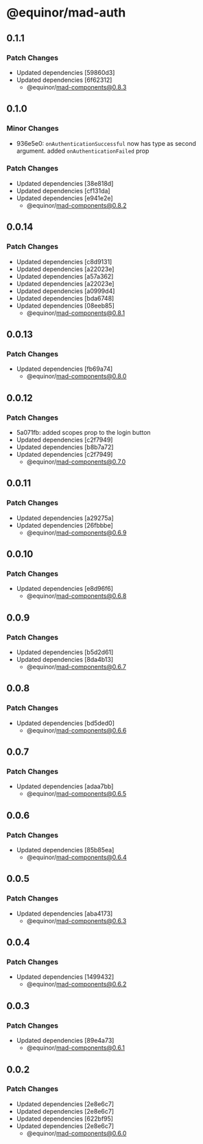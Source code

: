 # @equinor/mad-auth

## 0.1.1

### Patch Changes

-   Updated dependencies [59860d3]
-   Updated dependencies [6f62312]
    -   @equinor/mad-components@0.8.3

## 0.1.0

### Minor Changes

-   936e5e0: `onAuthenticationSuccessful` now has type as second argument. added
    `onAuthenticationFailed` prop

### Patch Changes

-   Updated dependencies [38e818d]
-   Updated dependencies [cf131da]
-   Updated dependencies [e941e2e]
    -   @equinor/mad-components@0.8.2

## 0.0.14

### Patch Changes

-   Updated dependencies [c8d9131]
-   Updated dependencies [a22023e]
-   Updated dependencies [a57a362]
-   Updated dependencies [a22023e]
-   Updated dependencies [a0999d4]
-   Updated dependencies [bda6748]
-   Updated dependencies [08eeb85]
    -   @equinor/mad-components@0.8.1

## 0.0.13

### Patch Changes

-   Updated dependencies [fb69a74]
    -   @equinor/mad-components@0.8.0

## 0.0.12

### Patch Changes

-   5a071fb: added scopes prop to the login button
-   Updated dependencies [c2f7949]
-   Updated dependencies [b8b7a72]
-   Updated dependencies [c2f7949]
    -   @equinor/mad-components@0.7.0

## 0.0.11

### Patch Changes

-   Updated dependencies [a29275a]
-   Updated dependencies [26fbbbe]
    -   @equinor/mad-components@0.6.9

## 0.0.10

### Patch Changes

-   Updated dependencies [e8d96f6]
    -   @equinor/mad-components@0.6.8

## 0.0.9

### Patch Changes

-   Updated dependencies [b5d2d61]
-   Updated dependencies [8da4b13]
    -   @equinor/mad-components@0.6.7

## 0.0.8

### Patch Changes

-   Updated dependencies [bd5ded0]
    -   @equinor/mad-components@0.6.6

## 0.0.7

### Patch Changes

-   Updated dependencies [adaa7bb]
    -   @equinor/mad-components@0.6.5

## 0.0.6

### Patch Changes

-   Updated dependencies [85b85ea]
    -   @equinor/mad-components@0.6.4

## 0.0.5

### Patch Changes

-   Updated dependencies [aba4173]
    -   @equinor/mad-components@0.6.3

## 0.0.4

### Patch Changes

-   Updated dependencies [1499432]
    -   @equinor/mad-components@0.6.2

## 0.0.3

### Patch Changes

-   Updated dependencies [89e4a73]
    -   @equinor/mad-components@0.6.1

## 0.0.2

### Patch Changes

-   Updated dependencies [2e8e6c7]
-   Updated dependencies [2e8e6c7]
-   Updated dependencies [622bf95]
-   Updated dependencies [2e8e6c7]
    -   @equinor/mad-components@0.6.0
